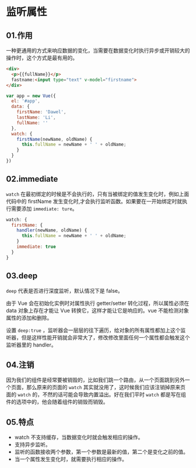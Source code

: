 # 监听属性
## 01.作用
一种更通用的方式来响应数据的变化，当需要在数据变化时执行异步或开销较大的操作时，这个方式是最有用的。
```html
<div>
  <p>{{fullName}}</p>
  fastname:<input type="text" v-model="firstname">
</div>
```
```js
var app = new Vue({
  el: '#app',
  data: {
    firstName: 'Dawel',
    lastName: 'Li',
    fullName: ''
  },
  watch: {
    firstName(newName, oldName) {
      this.fullName = newName + ' ' + oldName;
    }
  }
})
```

## 02.immediate
`watch` 在最初绑定的时候是不会执行的，只有当被绑定的值发生变化时，例如上面代码中的 firstName 发生变化时,才会执行监听函数。如果要在一开始绑定时就执行需要添加 `immediate: ture`。
```js
watch: {
  firstName: {
    handler(newName, oldName) {
      this.fullName = newName + ' ' + oldName;
    }
    immediate: true
  }
}
```

## 03.deep
`deep` 代表是否进行深度监听，默认情况下是 false。

由于 Vue 会在初始化实例时对属性执行 getter/setter 转化过程，所以属性必须在 data 对象上存在才能让 Vue 转换它，这样才能让它是响应的。vue 不能检测对象属性的添加和删除。

设置 `deep:true` ，监听器会一层层的往下遍历，给对象的所有属性都加上这个监听器，但是这样性能开销就会非常大了，修改修改里面任何一个属性都会触发这个监听器里的 handler。

## 04.注销
因为我们的组件是经常要被销毁的，比如我们跳一个路由，从一个页面跳到另外一个页面，那么原来的页面的 `watch` 其实就没用了，这时候我们应该注销掉原来页面的 `watch` 的，不然的话可能会导致内置溢出。好在我们平时 `watch` 都是写在组件的选项中的，他会随着组件的销毁而销毁。

## 05.特点
- watch 不支持缓存，当数据变化时就会触发相应的操作。
- 支持异步监听。
- 监听的函数接收两个参数，第一个参数是最新的值，第二个是变化之前的值。
- 当一个属性发生变化时，就需要执行相应的操作。
